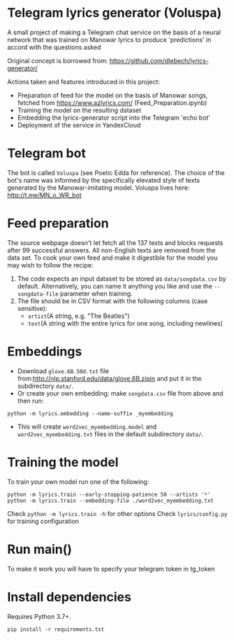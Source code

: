 # Telegram lyrics generator (Voluspa)
A small project of making a Telegram chat service on the basis of a neural network 
that was trained on Manowar lyrics to produce 'predictions' in accord with the questions asked

Original concept is borrowed from: https://github.com/dlebech/lyrics-generator/

Actions taken and features introduced in this project:
 - Preparation of feed for the model on the basis of Manowar songs, fetched from https://www.azlyrics.com/ (Feed_Preparation.ipynb)
 - Training the model on the resulting dataset
 - Embedding the lyrics-generator script into the Telegram 'echo bot'
 - Deployment of the service in YandexCloud

# Telegram bot
The bot is called `Voluspa` (see Poetic Edda for reference).
The choice of the bot's name was informed by the specifically elevated style of texts generated by the Manowar-imitating model.
Voluspa lives here: http://t.me/MN_o_WR_bot

# Feed preparation
The source webpage doesn't let fetch all the 137 texts and blocks requests after 99 successful answers.
All non-English texts are removed from the data set.
To cook your own feed and make it digestible for the model you may wish to follow the recipe:
  1. The code expects an input dataset to be stored as `data/songdata.csv` by default. Alternatively, you can name it anything you like and use the `--songdata-file` parameter when training.
  2. The file should be in CSV format with the following columns (case sensitive):
     - `artist`(A string, e.g. "The Beatles")
     - `text`(A string with the entire lyrics for one song, including newlines)

# Embeddings
- Download `glove.6B.50d.txt` file from:http://nlp.stanford.edu/data/glove.6B.zipin and put it in the subdirectory `data/`.
- Or create your own embedding: make `songdata.csv` file from above and then run:
```shell
python -m lyrics.embedding --name-suffix _myembedding
```
- This will create `word2vec_myembedding.model` and `word2vec_myembedding.txt` files in the default subdirectory `data/`.

# Training the model
To train your own model run one of the following:
```shell
python -m lyrics.train --early-stopping-patience 50 --artists '*'
python -m lyrics.train --embedding-file ./word2vec_myembedding.txt
```
Check `python -m lyrics.train -h` for other options
Check `lyrics/config.py` for training configuration 

# Run main()
To make it work you will have to specify your telegram token in tg_token

# Install dependencies
Requires Python 3.7+.
```shell
pip install -r requirements.txt
```